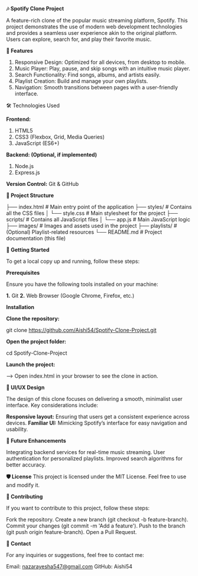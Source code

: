 **🎶 Spotify Clone Project**


A feature-rich clone of the popular music streaming platform, Spotify. This project demonstrates the use of modern web development technologies and provides a seamless user experience akin to the original platform. Users can explore, search for, and play their favorite music.

**🌟 Features**

1. Responsive Design: Optimized for all devices, from desktop to mobile.
2. Music Player: Play, pause, and skip songs with an intuitive music player.
3. Search Functionality: Find songs, albums, and artists easily.
4. Playlist Creation: Build and manage your own playlists.
5. Navigation: Smooth transitions between pages with a user-friendly interface.

🛠️ Technologies Used


**Frontend:**

1. HTML5
2. CSS3 (Flexbox, Grid, Media Queries)
3. JavaScript (ES6+)

**Backend: (Optional, if implemented)**


1. Node.js
2. Express.js
   
**Version Control:** Git & GitHub

**📂 Project Structure**


├── index.html         # Main entry point of the application
├── styles/            # Contains all the CSS files
│   └── style.css      # Main stylesheet for the project
├── scripts/           # Contains all JavaScript files
│   └── app.js         # Main JavaScript logic
├── images/            # Images and assets used in the project
├── playlists/         # (Optional) Playlist-related resources
└── README.md          # Project documentation (this file)

**🚀 Getting Started**


To get a local copy up and running, follow these steps:

**Prerequisites**


Ensure you have the following tools installed on your machine:

**1.** Git
**2.** Web Browser (Google Chrome, Firefox, etc.)


**Installation**


**Clone the repository:**

git clone https://github.com/Aishi54/Spotify-Clone-Project.git


**Open the project folder:**

cd Spotify-Clone-Project


**Launch the project:**


--> Open index.html in your browser to see the clone in action.


**🎨 UI/UX Design**


The design of this clone focuses on delivering a smooth, minimalist user interface. Key considerations include:

**Responsive layout:** Ensuring that users get a consistent experience across devices.
**Familiar UI:** Mimicking Spotify’s interface for easy navigation and usability.


**📝 Future Enhancements**


Integrating backend services for real-time music streaming.
User authentication for personalized playlists.
Improved search algorithms for better accuracy.

**🛡️ License**
This project is licensed under the MIT License. Feel free to use and modify it.

**👥 Contributing**


If you want to contribute to this project, follow these steps:

Fork the repository.
Create a new branch (git checkout -b feature-branch).
Commit your changes (git commit -m 'Add a feature').
Push to the branch (git push origin feature-branch).
Open a Pull Request.


**💬 Contact**


For any inquiries or suggestions, feel free to contact me:

Email: nazarayesha547@gmail.com
GitHub: Aishi54
